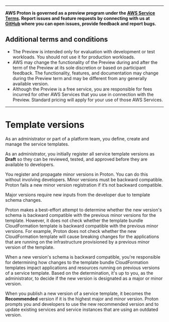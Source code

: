 --------

**AWS Proton is governed as a preview program under the [AWS Service Terms](https://aws.amazon.com/service-terms/)\. Report issues and feature requests by connecting with us at [GitHub](https://github.com/aws/aws-proton-public-roadmap) where you can open issues, provide feedback and report bugs\.**

## Additional terms and conditions<a name="preview-banner"></a>
+ The Preview is intended only for evaluation with development or test workloads\. You should not use it for production workloads\.
+ AWS may change the functionality of the Preview during and after the term of the Preview at its sole discretion or based on participant feedback\. The functionality, features, and documentation may change during the Preview term and may be different from any generally available version\.
+ Although the Preview is a free service, you are responsible for fees incurred for other AWS Services that you use in connection with the Preview\. Standard pricing will apply for your use of those AWS Services\.

--------

# Template versions<a name="svc-template-versions"></a>

As an administrator or part of a platform team, you define, create and manage the service templates\.

As an administrator, you initially register all service template versions as **Draft** so they can be reviewed, tested, and approved before they are available to developers\.

You register and propagate minor versions in Proton\. You can do this without involving developers\. Minor versions must be backward compatible\. Proton fails a new minor version registration if it’s not backward compatible\.

Major versions require new inputs from the developer due to template schema changes\.

Proton makes a best\-effort attempt to determine whether the new version's schema is backward compatible with the previous minor versions for the template\. However, it does not check whether the template bundle CloudFormation template is backward compatible with the previous minor versions\. For example, Proton does not check whether the new CloudFormation template will cause breaking changes for the applications that are running on the infrastructure provisioned by a previous minor version of the template\.

When a new version's schema is backward compatible, you're responsible for determining how changes to the template bundle CloudFormation templates impact applications and resources running on previous versions of a service template\. Based on the determination, it's up to you, as the administrator, to decide if the new version is designated as a major or minor version\.

When you publish a new version of a service template, it becomes the **Recommended** version if it is the highest major and minor version\. Proton prompts you and developers to use the new recommended version and to update existing services and service instances that are using an outdated version\.